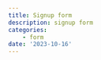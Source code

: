 ```yaml
---
title: Signup form
description: signup form
categories: 
	- form
date: '2023-10-16'
---
```


<script lang="ts">
import Signup from "/src/components/Signup.svelte";
</script>

<Signup />
